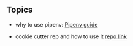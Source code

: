 
## Topics

- why to use pipenv:
    [Pipenv guide](https://realpython.com/pipenv-guide/)
    
- cookie cutter rep and how to use it [repo link](https://drivendata.github.io/cookiecutter-data-science/)
